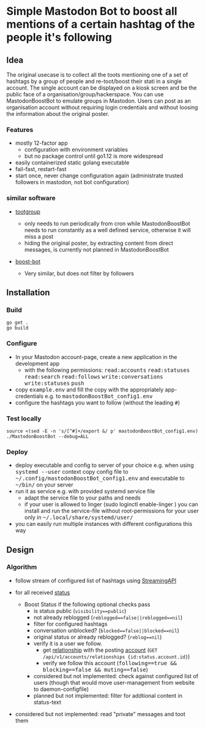 # Simple Mastodon Bot to boost all mentions of a certain hashtag of the people it's following

## Idea

The original usecase is to collect all the toots mentioning one of a set of hashtags by a group of people and re-toot/boost their stati in a single account. The single account can be displayed on a kiosk screen and be the public face of a organisation/group/hackerspace. You can use MastodonBoostBot to emulate groups in Mastodon. Users can post as an organisation account without requiring login credentials and without loosing the information about the original poster.

### Features

- mostly 12-factor app
    - configuration with environment variables
    - but no package control until go1.12 is more widespread
- easily containerized static golang executable
- fail-fast, restart-fast
- start once, never change configuration again (administrate trusted followers in mastodon, not bot configuration)

### similar software

- [tootgroup](https://github.com/oe4dns/tootgroup.py)
    - only needs to run periodically from cron while MastodonBoostBot needs to run constantly as a well defined service, otherwise it will miss a post
    - hiding the original poster, by extracting content from direct messages, is currently not planned in MastodonBoostBot

- [boost-bot](https://github.com/Gargron/boost-bot)
    - Very similar, but does not filter by followers

## Installation


### Build

    go get .
    go build

### Configure

- In your Mastodon account-page, create a new application in the development app
    - with the following permissions: <tt>read:accounts</tt> <tt>read:statuses</tt> <tt>read:search</tt> <tt>read:follows</tt> <tt>write:conversations</tt> <tt>write:statuses</tt> <tt>push</tt>
- copy <tt>example.env</tt> and fill the copy with the appropriately app-credentials
  e.g. to <tt>mastodonBoostBot_config1.env</tt>
- configure the hashtags you want to follow (without the leading <tt>#</tt>)

### Test locally

    source <(sed -E -n 's/[^#]+/export &/ p' mastodonBoostBot_config1.env)
    ./MastodonBoostBot --debug=ALL

### Deploy

- deploy executable and config to server of your choice
  e.g. when using <tt>systemd --user</tt> context copy config file to <tt>~/.config/mastodonBoostBot_config1.env</tt> and executable to <tt>~/bin/</tt> on your server
- run it as service e.g. with provided systemd service file
  - adapt the service file to your paths and needs
  - if your user is allowed to linger (sudo loginctl enable-linger <username>) you can install and run the service-file without root-permissions for your user only in <tt>~/.local/share/systemd/user/</tt>
- you can easily run multiple instances with different configurations this way


## Design

### Algorithm

- follow stream of configured list of hashtags using [StreamingAPI](https://github.com/tootsuite/documentation/blob/master/Using-the-API/Streaming-API.md)
- for all received [status](https://github.com/tootsuite/documentation/blob/master/Using-the-API/API.md#status)
    - Boost Status if the following optional checks pass
        - is status public (```visibility==public```)
        - not already reblogged (```reblogged==false||reblogged==nil```)
        - filter for configured hashtags
        - conversation unblocked? (```blocked==false||blocked==nil```)
        - original status or already reblogged? (```reblog==nil```)
        - verify it is a user we follow.
            - get [relationship](https://github.com/tootsuite/documentation/blob/master/Using-the-API/API.md#relationship) with the posting [account](https://github.com/tootsuite/documentation/blob/master/Using-the-API/API.md#account) (```GET /api/v1/accounts/relationships {id:status.account.id}```)
            - verify we follow this account (<tt>following==true && blocking==false && muting==false</tt>)
        - considered but not implemented: check against configured list of users (though that would move user-management from website to daemon-configfile)
        - planned but not implemented: filter for addtional content in status-text


- considered but not implemented: read "private" messages and toot them


